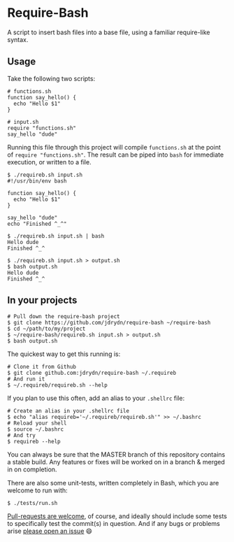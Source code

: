 # Require-Bash

A script to insert bash files into a base file, using a familiar require-like syntax.

## Usage

Take the following two scripts:

```
# functions.sh
function say_hello() {
  echo "Hello $1"
}

# input.sh
require "functions.sh"
say_hello "dude"
```

Running this file through this project will compile `functions.sh` at the point of `require "functions.sh"`. The result
can be piped into `bash` for immediate execution, or written to a file.

```
$ ./requireb.sh input.sh
#!/usr/bin/env bash

function say_hello() {
  echo "Hello $1"
}

say_hello "dude"
echo "Finished ^_^"

$ ./requireb.sh input.sh | bash
Hello dude
Finished ^_^

$ ./requireb.sh input.sh > output.sh
$ bash output.sh
Hello dude
Finished ^_^
```

## In your projects

```
# Pull down the require-bash project
$ git clone https://github.com/jdrydn/require-bash ~/require-bash
$ cd ~/path/to/my/project
$ ~/require-bash/requireb.sh input.sh > output.sh
$ bash output.sh
```

The quickest way to get this running is:

```
# Clone it from Github
$ git clone github.com:jdrydn/require-bash ~/.requireb
# And run it
$ ~/.requireb/requireb.sh --help
```

If you plan to use this often, add an alias to your `.shellrc` file:

```
# Create an alias in your .shellrc file
$ echo "alias requireb='~/.requireb/requireb.sh'" >> ~/.bashrc
# Reload your shell
$ source ~/.bashrc
# And try
$ requireb --help
```

You can always be sure that the MASTER branch of this repository contains a stable build. Any features or fixes will be worked on in a branch & merged in on completion.

There are also some unit-tests, written completely in Bash, which you are welcome to run with:

```
$ ./tests/run.sh
```

[Pull-requests are welcome](https://github.com/jdrydn/require-bash/pulls/), of course, and ideally should include some tests to specifically test the commit(s) in question. And if any bugs or problems arise [please open an issue](https://github.com/jdrydn/require-bash/issues/) :smile:
